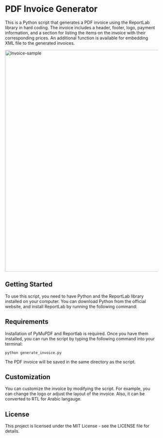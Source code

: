 # PDF Invoice Generator
This is a Python script that generates a PDF invoice using the ReportLab library in hard coding. The invoice includes a header, footer, logo, payment information, and a section for listing the items on the invoice with their corresponding prices. An additional function is available for embedding XML file to the generated invoices.

<img class="img-responsive" src="https://user-images.githubusercontent.com/73304837/223883872-5e7b04ca-0293-4706-a917-474d0c9e3f62.jpg" alt="Invoice-sample" width="516px" height="730px">

## Getting Started
To use this script, you need to have Python and the ReportLab library installed on your computer. You can download Python from the official website, and install ReportLab by running the following command:

## Requirements
Installation of PyMuPDF and Reportlab is required. Once you have them installed, you can run the script by typing the following command into your terminal:
```
python generate_invoice.py
```

The PDF invoice will be saved in the same directory as the script.

## Customization
You can customize the invoice by modifying the script. For example, you can change the logo or adjust the layout of the invoice. Also, it can be converted to RTL for Arabic langauge.

## License
This project is licensed under the MIT License - see the LICENSE file for details.
